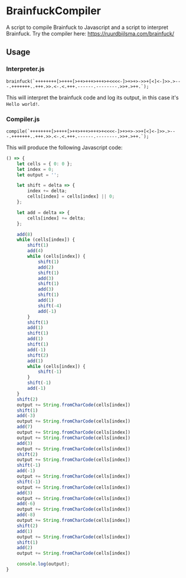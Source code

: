# BrainfuckCompiler
A script to compile Brainfuck to Javascript and a script to interpret Brainfuck. Try the compiler here: https://ruurdbijlsma.com/brainfuck/ 

## Usage

### Interpreter.js

```brainfuck(`++++++++[>++++[>++>+++>+++>+<<<<-]>+>+>->>+[<]<-]>>.>---.+++++++..+++.>>.<-.<.+++.------.--------.>>+.>++.`);```

This will interpret the brainfuck code and log its output, in this case it's `Hello world!`.

### Compiler.js

```compile(`++++++++[>++++[>++>+++>+++>+<<<<-]>+>+>->>+[<]<-]>>.>---.+++++++..+++.>>.<-.<.+++.------.--------.>>+.>++.`);```

This will produce the following Javascript code:

```js
() => {
    let cells = { 0: 0 };
    let index = 0;
    let output = '';

    let shift = delta => {
        index += delta;
        cells[index] = cells[index] || 0;
    };

    let add = delta => {
        cells[index] += delta;
    };

    add(8)
    while (cells[index]) {
        shift(1)
        add(4)
        while (cells[index]) {
            shift(1)
            add(2)
            shift(1)
            add(3)
            shift(1)
            add(3)
            shift(1)
            add(1)
            shift(-4)
            add(-1)
        }
        shift(1)
        add(1)
        shift(1)
        add(1)
        shift(1)
        add(-1)
        shift(2)
        add(1)
        while (cells[index]) {
            shift(-1)
        }
        shift(-1)
        add(-1)
    }
    shift(2)
    output += String.fromCharCode(cells[index])
    shift(1)
    add(-3)
    output += String.fromCharCode(cells[index])
    add(7)
    output += String.fromCharCode(cells[index])
    output += String.fromCharCode(cells[index])
    add(3)
    output += String.fromCharCode(cells[index])
    shift(2)
    output += String.fromCharCode(cells[index])
    shift(-1)
    add(-1)
    output += String.fromCharCode(cells[index])
    shift(-1)
    output += String.fromCharCode(cells[index])
    add(3)
    output += String.fromCharCode(cells[index])
    add(-6)
    output += String.fromCharCode(cells[index])
    add(-8)
    output += String.fromCharCode(cells[index])
    shift(2)
    add(1)
    output += String.fromCharCode(cells[index])
    shift(1)
    add(2)
    output += String.fromCharCode(cells[index])

    console.log(output);
}
```
